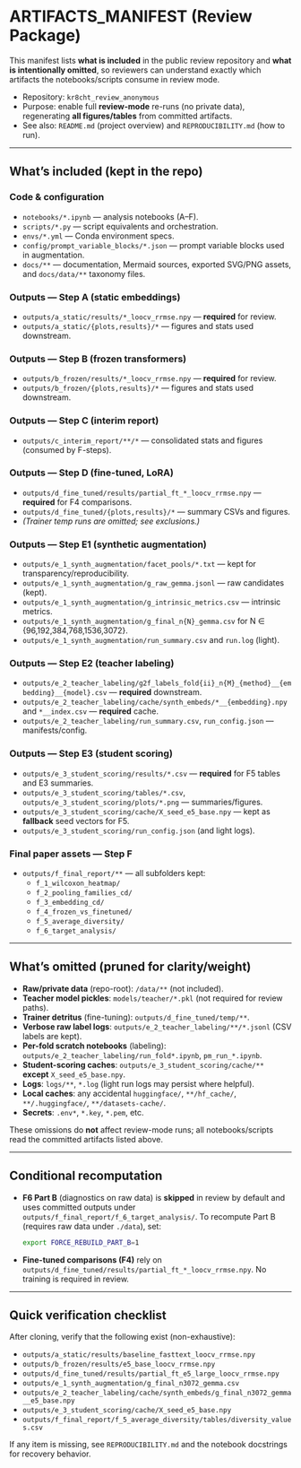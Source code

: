 # ARTIFACTS_MANIFEST (Review Package)

This manifest lists **what is included** in the public review repository and **what is intentionally omitted**, so
reviewers can understand exactly which artifacts the notebooks/scripts consume in review mode.

- Repository: `kr8cht_review_anonymous`
- Purpose: enable full **review-mode** re-runs (no private data), regenerating **all figures/tables** from committed artifacts.
- See also: `README.md` (project overview) and `REPRODUCIBILITY.md` (how to run).

---

## What’s included (kept in the repo)

### Code & configuration
- `notebooks/*.ipynb` — analysis notebooks (A–F).
- `scripts/*.py` — script equivalents and orchestration.
- `envs/*.yml` — Conda environment specs.
- `config/prompt_variable_blocks/*.json` — prompt variable blocks used in augmentation.
- `docs/**` — documentation, Mermaid sources, exported SVG/PNG assets, and `docs/data/**` taxonomy files.

### Outputs — Step A (static embeddings)
- `outputs/a_static/results/*_loocv_rrmse.npy` — **required** for review.
- `outputs/a_static/{plots,results}/*` — figures and stats used downstream.

### Outputs — Step B (frozen transformers)
- `outputs/b_frozen/results/*_loocv_rrmse.npy` — **required** for review.
- `outputs/b_frozen/{plots,results}/*` — figures and stats used downstream.

### Outputs — Step C (interim report)
- `outputs/c_interim_report/**/*` — consolidated stats and figures (consumed by F-steps).

### Outputs — Step D (fine-tuned, LoRA)
- `outputs/d_fine_tuned/results/partial_ft_*_loocv_rrmse.npy` — **required** for F4 comparisons.
- `outputs/d_fine_tuned/{plots,results}/*` — summary CSVs and figures.
- *(Trainer temp runs are omitted; see exclusions.)*

### Outputs — Step E1 (synthetic augmentation)
- `outputs/e_1_synth_augmentation/facet_pools/*.txt` — kept for transparency/reproducibility.
- `outputs/e_1_synth_augmentation/g_raw_gemma.jsonl` — raw candidates (kept).
- `outputs/e_1_synth_augmentation/g_intrinsic_metrics.csv` — intrinsic metrics.
- `outputs/e_1_synth_augmentation/g_final_n{N}_gemma.csv` for N ∈ {96,192,384,768,1536,3072}.
- `outputs/e_1_synth_augmentation/run_summary.csv` and `run.log` (light).

### Outputs — Step E2 (teacher labeling)
- `outputs/e_2_teacher_labeling/g2f_labels_fold{ii}_n{M}_{method}__{embedding}__{model}.csv` — **required** downstream.
- `outputs/e_2_teacher_labeling/cache/synth_embeds/*__{embedding}.npy` and `*__index.csv` — **required** cache.
- `outputs/e_2_teacher_labeling/run_summary.csv`, `run_config.json` — manifests/config.

### Outputs — Step E3 (student scoring)
- `outputs/e_3_student_scoring/results/*.csv` — **required** for F5 tables and E3 summaries.
- `outputs/e_3_student_scoring/tables/*.csv`, `outputs/e_3_student_scoring/plots/*.png` — summaries/figures.
- `outputs/e_3_student_scoring/cache/X_seed_e5_base.npy` — kept as **fallback** seed vectors for F5.
- `outputs/e_3_student_scoring/run_config.json` (and light logs).

### Final paper assets — Step F
- `outputs/f_final_report/**` — all subfolders kept:
  - `f_1_wilcoxon_heatmap/`
  - `f_2_pooling_families_cd/`
  - `f_3_embedding_cd/`
  - `f_4_frozen_vs_finetuned/`
  - `f_5_average_diversity/`
  - `f_6_target_analysis/`

---

## What’s omitted (pruned for clarity/weight)

- **Raw/private data** (repo-root): `/data/**` (not included).
- **Teacher model pickles**: `models/teacher/*.pkl` (not required for review paths).
- **Trainer detritus** (fine-tuning): `outputs/d_fine_tuned/temp/**`.
- **Verbose raw label logs**: `outputs/e_2_teacher_labeling/**/*.jsonl` (CSV labels are kept).
- **Per-fold scratch notebooks** (labeling): `outputs/e_2_teacher_labeling/run_fold*.ipynb`, `pm_run_*.ipynb`.
- **Student-scoring caches**: `outputs/e_3_student_scoring/cache/**` **except** `X_seed_e5_base.npy`.
- **Logs**: `logs/**`, `*.log` (light run logs may persist where helpful).
- **Local caches**: any accidental `huggingface/`, `**/hf_cache/`, `**/.huggingface/`, `**/datasets-cache/`.
- **Secrets**: `.env*`, `*.key`, `*.pem`, etc.

These omissions do **not** affect review-mode runs; all notebooks/scripts read the committed artifacts listed above.

---

## Conditional recomputation

- **F6 Part B** (diagnostics on raw data) is **skipped** in review by default and uses committed outputs under
  `outputs/f_final_report/f_6_target_analysis/`. To recompute Part B (requires raw data under `./data`), set:
  ```bash
  export FORCE_REBUILD_PART_B=1
  ```
- **Fine-tuned comparisons (F4)** rely on `outputs/d_fine_tuned/results/partial_ft_*_loocv_rrmse.npy`. No training is required in review.

---

## Quick verification checklist

After cloning, verify that the following exist (non-exhaustive):
- `outputs/a_static/results/baseline_fasttext_loocv_rrmse.npy`
- `outputs/b_frozen/results/e5_base_loocv_rrmse.npy`
- `outputs/d_fine_tuned/results/partial_ft_e5_large_loocv_rrmse.npy`
- `outputs/e_1_synth_augmentation/g_final_n3072_gemma.csv`
- `outputs/e_2_teacher_labeling/cache/synth_embeds/g_final_n3072_gemma__e5_base.npy`
- `outputs/e_3_student_scoring/cache/X_seed_e5_base.npy`
- `outputs/f_final_report/f_5_average_diversity/tables/diversity_values.csv`

If any item is missing, see `REPRODUCIBILITY.md` and the notebook docstrings for recovery behavior.
